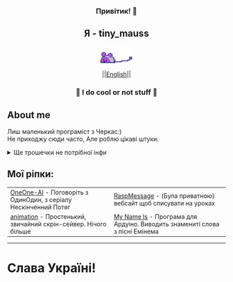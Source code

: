 

<div align="center">
    <h3>Привітик! 👋</h3>
    <h2>Я -  tiny_mauss</h2>
    <p align="center">
        <a href="https://www.youtube.com/watch?v=xvFZjo5PgG0">
            <img src="mauss.webp" width="75"/>
        </a>
    </p>
    <p align="center">
        ||<a href="https://github.com/inhat-d/inhat-d/blob/main/README.md"><span>English</span></a>||
    </p>
</div>
<div>
    <h3 align=center>👾 I do cool or not stuff 👾</h3>
    <h2>About me</h2>
    <p>
Лиш маленький програміст з Черкас:)<br>
Не приходжу сюди часто, Але роблю цікаві штуки.
	</p>
<details>
<summary>Ще трошечки не потрібної інфи</summary>
Спогади:<br>
	[ПОМИЛКА: ДАННІ ЗАКОДОВАНО\>]<br>
Ці спогади гріють мою душу як ніщо інше<br>
<br>
Страхи:<br>
Таласофобія.<br>
<br>

Надії:<br>
Вижити.
</details>   
  <p align="center"><h2>Мої ріпки: </h2></p>
   <table align="center">
        <tr>
            <td><a href="https://github.com/inhat-d/OneOne">OneOne-AI</a> - Поговоріть з ОдинОдин, з серіалу Нескінченний Потяг</td>
            <td><a href="https://github.com/inhat-d/RaspMessage">RaspMessage</a> - (Була приватною) вебсайт щоб списувати на уроках</td>
        </tr>
        <tr>
            <td><a href="https://github.com/inhat-d/animation">animation</a> - Простенький, звичайний скрін-сейвер. Нічого більше</td>
            <td><a href="https://github.com/inhat-d/MyNameIs-ARDUINO">My Name Is</a> - Програма для Ардуіно. Виводить знамениті слова з пісні Емінема</td>
        </tr>
    </table>
</div>

- - -
<h1> Слава Україні! </h1>
